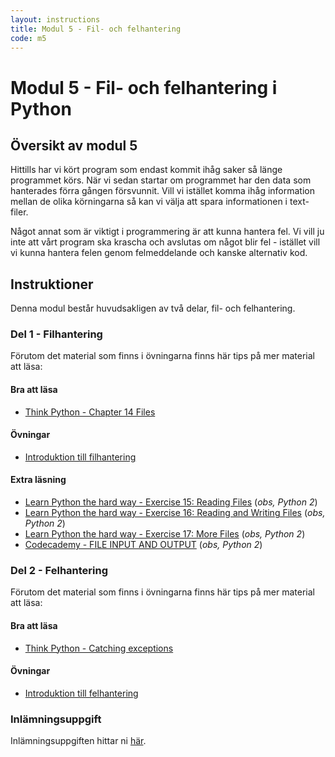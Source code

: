 ```yaml
---
layout: instructions
title: Modul 5 - Fil- och felhantering
code: m5
---
```


# Modul 5 - Fil- och felhantering i Python

## Översikt av modul 5

Hittills har vi kört program som endast kommit ihåg saker så länge programmet körs. När vi sedan startar om programmet har den data som hanterades förra gången försvunnit. Vill vi istället komma ihåg information mellan de olika körningarna så kan vi välja att spara informationen i text-filer.

Något annat som är viktigt i programmering är att kunna hantera fel. Vi vill ju inte att vårt program ska krascha och avslutas om något blir fel - istället vill vi kunna hantera felen genom felmeddelande och kanske alternativ kod.

## Instruktioner

Denna modul består huvudsakligen av två delar, fil- och felhantering.

### Del 1 - Filhantering

Förutom det material som finns i övningarna finns här tips på mer material att läsa:

#### Bra att läsa

- [Think Python - Chapter 14  Files](http://greenteapress.com/thinkpython2/html/thinkpython2015.html)

#### Övningar

- [Introduktion till filhantering](exercises/L01.html)

#### Extra läsning

- [Learn Python the hard way - Exercise 15: Reading Files](http://learnpythonthehardway.org/book/ex15.html) (*obs, Python 2*)
- [Learn Python the hard way - Exercise 16: Reading and Writing Files](http://learnpythonthehardway.org/book/ex16.html) (*obs, Python 2*)
- [Learn Python the hard way - Exercise 17: More Files](http://learnpythonthehardway.org/book/ex17.html) (*obs, Python 2*)
- [Codecademy - FILE INPUT AND OUTPUT](http://www.codecademy.com/en/tracks/python) (*obs, Python 2*)

### Del 2 - Felhantering

Förutom det material som finns i övningarna finns här tips på mer material att läsa:

#### Bra att läsa

- [Think Python - Catching exceptions](http://greenteapress.com/thinkpython2/html/thinkpython2015.html#sec169)

#### Övningar

- [Introduktion till felhantering](exercises/L02.html)

### Inlämningsuppgift

 Inlämningsuppgiften hittar ni [här](assignments/U1.html).
